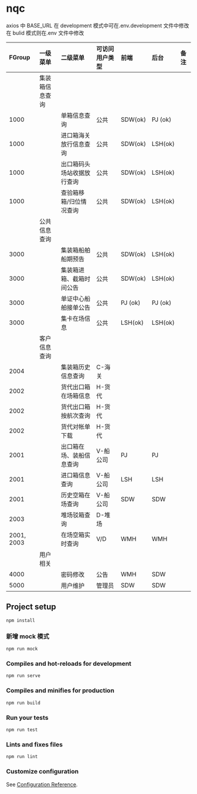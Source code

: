 # nqc

axios 中 BASE_URL
在 development 模式中可在.env.development 文件中修改
在 bulid 模式则在.env 文件中修改

| FGroup     | 一级菜单       | 二级菜单                   | 可访问用户类型 | 前端    | 后台    | 备注 |
| :--------- | :------------- | :------------------------- | :------------- | :------ | :------ | :--- |
|            | 集装箱信息查询 |                            |                |         |         |
| 1000       |                | 单箱信息查询               | 公共           | SDW(ok) | PJ (ok) |
| 1000       |                | 进口箱海关放行信息查询     | 公共           | SDW(ok) | LSH(ok) |
| 1000       |                | 出口箱码头场站收据放行查询 | 公共           | SDW(ok) | LSH(ok) |
| 1000       |                | 查验箱移箱/归位情况查询    | 公共           | SDW(ok) | LSH(ok) |
|            | 公共信息查询   |                            |                |         |         |
| 3000       |                | 集装箱船舶船期预告         | 公共           | SDW(ok) | LSH(ok) |
| 3000       |                | 集装箱进箱、截箱时间公告   | 公共           | SDW(ok) | LSH(ok) |
| 3000       |                | 单证中心船舶接单公告       | 公共           | PJ (ok) | PJ (ok) |
| 3000       |                | 集卡在场信息               | 公共           | LSH(ok) | LSH(ok) |
|            | 客户信息查询   |                            |                |         |
| 2004       |                | 集装箱历史信息查询         | C-海关         |
| 2002       |                | 货代出口箱在场箱信息       | H-货代         |
| 2002       |                | 货代出口箱按航次查询       | H-货代         |
| 2002       |                | 货代对帐单下载             | H-货代         |
| 2001       |                | 出口箱在场、装船信息查询   | V-船公司       | PJ      | PJ      |
| 2001       |                | 进口箱信息查询             | V-船公司       | LSH     | LSH     |
| 2001       |                | 历史空箱在场查询           | V-船公司       | SDW     | SDW     |
| 2003       |                | 堆场驳箱查询               | D-堆场         |
| 2001, 2003 |                | 在场空箱实时查询           | V/D            | WMH     | WMH     |
|            | 用户相关       |                            |                |         |
| 4000       |                | 密码修改                   | 公告           | WMH     | SDW     |
| 5000       |                | 用户维护                   | 管理员         | SDW     | SDW     |

## Project setup

```
npm install
```

### 新增 mock 模式

```
npm run mock
```

### Compiles and hot-reloads for development

```
npm run serve
```

### Compiles and minifies for production

```
npm run build
```

### Run your tests

```
npm run test
```

### Lints and fixes files

```
npm run lint
```

### Customize configuration

See [Configuration Reference](https://cli.vuejs.org/config/).
